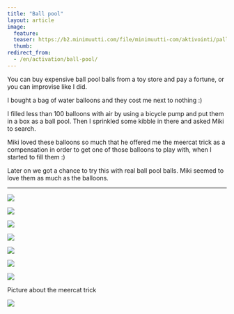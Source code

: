 ```yaml
---
title: "Ball pool"
layout: article
image:
  feature:
  teaser: https://b2.minimuutti.com/file/minimuutti-com/aktivointi/pallomeri/DSC39275-245px.jpg
  thumb:
redirect_from:
  - /en/activation/ball-pool/
---
```


You can buy expensive ball pool balls from a toy store and pay a fortune, or you can improvise like I did.

I bought a bag of water balloons and they cost me next to nothing :)

I filled less than 100 balloons with air by using a bicycle pump and put them in a box as a ball pool. Then I sprinkled some kibble in there and asked Miki to search.

Miki loved these balloons so much that he offered me the meercat trick as a compensation in order to get one of those balloons to play with, when I started to fill them :)

Later on we got a chance to try this with real ball pool balls. Miki seemed to love them as much as the balloons.

---

[![](https://b2.minimuutti.com/file/minimuutti-com/aktivointi/pallomeri/DSC39227-800px.jpg)](https://dl.dropboxusercontent.com/sh/ea1wtnz7z734o12/AAANbbGxyVYaoDk1inuzH2pza/aktivointi/pallomeri/DSC39227.jpg)

[![](https://b2.minimuutti.com/file/minimuutti-com/aktivointi/pallomeri/DSC39252-800px.jpg)](https://dl.dropboxusercontent.com/sh/ea1wtnz7z734o12/AACHcP8AcDMsR6Vhyvq_narTa/aktivointi/pallomeri/DSC39252.jpg)

[![](https://b2.minimuutti.com/file/minimuutti-com/aktivointi/pallomeri/DSC39278-800px.jpg)](https://dl.dropboxusercontent.com/sh/ea1wtnz7z734o12/AAASVcy-eQj5MgfOHjpbZ2gAa/aktivointi/pallomeri/DSC39278.jpg)

[![](https://b2.minimuutti.com/file/minimuutti-com/aktivointi/pallomeri/DSC39275-800px.jpg)](https://dl.dropboxusercontent.com/sh/ea1wtnz7z734o12/AAARWvQQ0QEdPioRXl0tG6p9a/aktivointi/pallomeri/DSC39275.jpg)

[![](https://b2.minimuutti.com/file/minimuutti-com/aktivointi/pallomeri/DSC39274-800px.jpg)](https://dl.dropboxusercontent.com/sh/ea1wtnz7z734o12/AABaLTICM3O6zqsNA4V3QeTia/aktivointi/pallomeri/DSC39274.jpg)

[![](https://b2.minimuutti.com/file/minimuutti-com/aktivointi/pallomeri/DS01899-800px.jpg)](https://dl.dropboxusercontent.com/sh/ea1wtnz7z734o12/AAD6CbYKK85YfyxaS7wVvXH8a/aktivointi/pallomeri/DS01899.jpg)

[![](https://b2.minimuutti.com/file/minimuutti-com/aktivointi/pallomeri/DS01881-800px.jpg)](https://dl.dropboxusercontent.com/sh/ea1wtnz7z734o12/AABW9hIYgNsETcC3mm9Ho30Xa/aktivointi/pallomeri/DS01881.jpg)

Picture about the meercat trick

[![](https://b2.minimuutti.com/file/minimuutti-com/temput/1/DSC31982-800px.jpg)](https://dl.dropboxusercontent.com/sh/ea1wtnz7z734o12/AABVqTJ74mwYCzE_Ge775XZta/temput/1/DSC31982.jpg)
